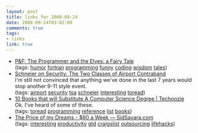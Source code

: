 ```yaml
--- 
layout: post
title: links for 2008-09-24
date: 2008-09-24T03:02:00
comments: true
tags:
- links
link: true
---
```

<ul class="delicious">
	<li>
<div class="delicious-link"><a href="http://pigsandfishes.com/filks/mikefilk/progelves.html">P&amp;F: The Programmer and the Elves: a Fairy Tale</a></div>
<div class="delicious-tags">(tags: <a href="http://delicious.com/zanshin/humor">humor</a> <a href="http://delicious.com/zanshin/fortran">fortran</a> <a href="http://delicious.com/zanshin/programming">programming</a> <a href="http://delicious.com/zanshin/funny">funny</a> <a href="http://delicious.com/zanshin/coding">coding</a> <a href="http://delicious.com/zanshin/wisdom">wisdom</a> <a href="http://delicious.com/zanshin/tales">tales</a>)</div></li>
	<li>
<div class="delicious-link"><a href="http://www.schneier.com/blog/archives/2008/09/the_two_classes.html">Schneier on Security: The Two Classes of Airport Contraband</a></div>
<div class="delicious-extended">I'm still not convinced that anything we've done in the last 7 years would stop another 9-11 style event.</div>
<div class="delicious-tags">(tags: <a href="http://delicious.com/zanshin/airport">airport</a> <a href="http://delicious.com/zanshin/security">security</a> <a href="http://delicious.com/zanshin/tsa">tsa</a> <a href="http://delicious.com/zanshin/schneier">schneier</a> <a href="http://delicious.com/zanshin/interesting">interesting</a> <a href="http://delicious.com/zanshin/toread">toread</a>)</div></li>
	<li>
<div class="delicious-link"><a href="http://www.techoozie.com/10-books-that-will-substitute-a-computer-science-degree/">10 Books that will Substitute A Computer Science Degree | Techoozie</a></div>
<div class="delicious-extended">Ok.  I've heard of some of these.</div>
<div class="delicious-tags">(tags: <a href="http://delicious.com/zanshin/toread">toread</a> <a href="http://delicious.com/zanshin/programming">programming</a> <a href="http://delicious.com/zanshin/reference">reference</a> <a href="http://delicious.com/zanshin/list">list</a> <a href="http://delicious.com/zanshin/books">books</a>)</div></li>
	<li>
<div class="delicious-link"><a href="http://sidsavara.com/personal-productivity/the-price-of-my-dreams-60-a-week">The Price of my Dreams - $60 a Week — SidSavara.com</a></div>
<div class="delicious-tags">(tags: <a href="http://delicious.com/zanshin/interesting">interesting</a> <a href="http://delicious.com/zanshin/productivity">productivity</a> <a href="http://delicious.com/zanshin/gtd">gtd</a> <a href="http://delicious.com/zanshin/craigslist">craigslist</a> <a href="http://delicious.com/zanshin/outsourcing">outsourcing</a> <a href="http://delicious.com/zanshin/lifehacks">lifehacks</a>)</div></li>
</ul>

